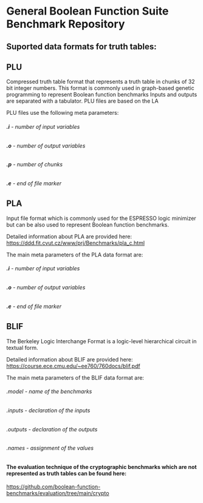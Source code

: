 # General Boolean Function Suite Benchmark Repository

## Suported data formats for truth tables:

## PLU 

Compressed truth table format that represents a truth table in chunks of 32 bit integer numbers. This format is commonly used in graph-based genetic programming to represent Boolean function benchmarks Inputs and outputs are separated with a tabulator. PLU files are based on the LA

PLU files use the following meta parameters: 

###### **.i** - number of input variables
###### **.o** - number of output variables 
###### **.p** - number of chunks 
###### **.e** - end of file marker

## PLA 

Input file format which is commonly used for the ESPRESSO logic minimizer but can be also used to represent Boolean function benchmarks.

Detailed information about PLA are provided here: 
https://ddd.fit.cvut.cz/www/prj/Benchmarks/pla_c.html

The main meta parameters of the PLA data format are: 

###### **.i** - number of input variables
###### **.o** - number of output variables
###### **.e** - end of file marker


## BLIF

The Berkeley Logic Interchange Format is a logic-level hierarchical circuit in textual form. 

Detailed information about BLIF are provided here: 
https://course.ece.cmu.edu/~ee760/760docs/blif.pdf


The main meta parameters of the BLIF data format are: 

######  .model - name of the benchmarks
######  .inputs - declaration of the inputs
######  .outputs - declaration of the outputs
######  .names - assignment of the values





#### The evaluation technique of the cryptographic benchmarks which are not represented as truth tables can be found here: 

https://github.com/boolean-function-benchmarks/evaluation/tree/main/crypto


